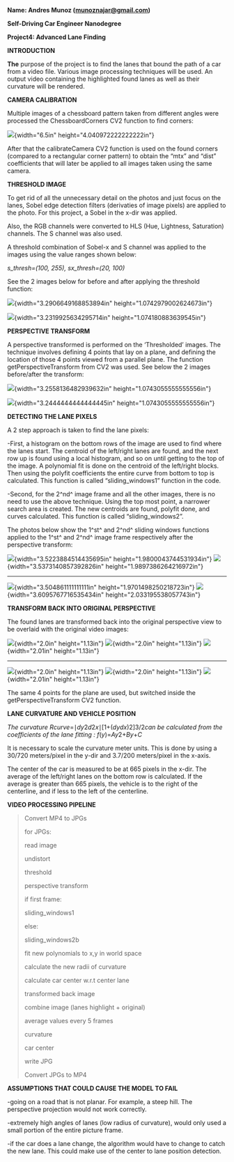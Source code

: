 <span id="_Hlk480219483" class="anchor"></span>**Name: Andres Munoz
(munoznajar@gmail.com)**

**Self-Driving Car Engineer Nanodegree**

**Project4: Advanced Lane Finding**

**INTRODUCTION**

**The** purpose of the project is to find the lanes that bound the path
of a car from a video file. Various image processing techniques will be
used. An output video containing the highlighted found lanes as well as
their curvature will be rendered.

**CAMERA CALIBRATION**

Multiple images of a chessboard pattern taken from different angles were
processed the ChessboardCorners CV2 function to find corners:

![](./myMediaFolder/media/image1.png){width="6.5in"
height="4.040972222222222in"}

After that the calibrateCamera CV2 function is used on the found corners
(compared to a rectangular corner pattern) to obtain the “mtx” and
“dist” coefficients that will later be applied to all images taken using
the same camera.

**THRESHOLD IMAGE**

To get rid of all the unnecessary detail on the photos and just focus on
the lanes, Sobel edge detection filters (derivaties of image pixels) are
applied to the photo. For this project, a Sobel in the x-dir was
applied.

Also, the RGB channels were converted to HLS (Hue, Lightness,
Saturation) channels. The S channel was also used.

A threshold combination of Sobel-x and S channel was applied to the
images using the value ranges shown below:

*s\_thresh=(100, 255), sx\_thresh=(20, 100)*

See the 2 images below for before and after applying the threshold
function:

![](./myMediaFolder/media/image2.png){width="3.2906649168853894in"
height="1.0742979002624673in"}

![](./myMediaFolder/media/image2.png){width="3.2319925634295714in"
height="1.074180883639545in"}

**PERSPECTIVE TRANSFORM**

A perspective transformed is performed on the ‘Thresholded’ images. The
technique involves defining 4 points that lay on a plane, and defining
the location of those 4 points viewed from a parallel plane. The
function getPerspectiveTransform from CV2 was used. See below the 2
images before/after the transform:

![](./myMediaFolder/media/image2.png){width="3.2558136482939632in"
height="1.0743055555555556in"}

![](./myMediaFolder/media/image2.png){width="3.2444444444444445in"
height="1.0743055555555556in"}

**DETECTING THE LANE PIXELS**

A 2 step approach is taken to find the lane pixels:

-First, a histogram on the bottom rows of the image are used to find
where the lanes start. The centroid of the left/right lanes are found,
and the next row up is found using a local histogram, and so on until
getting to the top of the image. A polynomial fit is done on the
centroid of the left/right blocks. Then using the polyfit coefficients
the entire curve from bottom to top is calculated. This function is
called “sliding\_windows1” function in the code.

-Second, for the 2^nd^ image frame and all the other images, there is no
need to use the above technique. Using the top most point, a narrower
search area is created. The new centroids are found, polyfit done, and
curves calculated. This function is called “sliding\_windows2”.

The photos below show the 1^st^ and 2^nd^ sliding windows functions
applied to the 1^st^ and 2^nd^ image frame respectively after the
perspective transform:

  ![](./myMediaFolder/media/image3.jpeg){width="3.5223884514435695in" height="1.9800043744531934in"}   ![](./myMediaFolder/media/image4.jpeg){width="3.5373140857392826in" height="1.9897386264216972in"}
  ---------------------------------------------------------------------------------------------------- ----------------------------------------------------------------------------------------------------
  ![](./myMediaFolder/media/image5.jpeg){width="3.504861111111111in" height="1.9701498250218723in"}    ![](./myMediaFolder/media/image6.jpeg){width="3.6095767716535434in" height="2.033195538057743in"}

**TRANSFORM BACK INTO ORIGINAL PERSPECTIVE**

The found lanes are transformed back into the original perspective view
to be overlaid with the original video images:

  ![](./myMediaFolder/media/image7.jpeg){width="2.0in" height="1.13in"}    ![](./myMediaFolder/media/image8.jpeg){width="2.0in" height="1.13in"}    ![](./myMediaFolder/media/image9.jpeg){width="2.01in" height="1.13in"}
  ------------------------------------------------------------------------ ------------------------------------------------------------------------ -------------------------------------------------------------------------
  ![](./myMediaFolder/media/image10.jpeg){width="2.0in" height="1.13in"}   ![](./myMediaFolder/media/image11.jpeg){width="2.0in" height="1.13in"}   ![](./myMediaFolder/media/image12.jpeg){width="2.01in" height="1.13in"}

The same 4 points for the plane are used, but switched inside the
getPerspectiveTransform CV2 function.

**LANE CURVATURE AND VEHICLE POSITION**

*The curvature
R*​*curve*​​=​∣​*dy*​2​​​​*d*​2​​*x*​​∣​​\[1+(​*dy*​​*dx*​​)​2​​\]​3/2​​​​
*can be calculated from the coefficients of the lane fitting :
f*(*y*)=*Ay*​2​​+*By*+*C*

It is necessary to scale the curvature meter units. This is done by
using a 30/720 meters/pixel in the y-dir and 3.7/200 meters/pixel in the
x-axis.

The center of the car is measured to be at 665 pixels in the x-dir. The
average of the left/right lanes on the bottom row is calculated. If the
average is greater than 665 pixels, the vehicle is to the right of the
centerline, and if less to the left of the centerline.

**VIDEO PROCESSING PIPELINE**

> Convert MP4 to JPGs
>
> for JPGs:
>
> read image
>
> undistort
>
> threshold
>
> perspective transform
>
> if first frame:
>
> sliding\_windows1
>
> else:
>
> sliding\_windows2b
>
> fit new polynomials to x,y in world space
>
> calculate the new radii of curvature
>
> calculate car center w.r.t center lane
>
> transformed back image
>
> combine image (lanes highlight + original)
>
> average values every 5 frames
>
> curvature
>
> car center
>
> write JPG
>
> Convert JPGs to MP4

**ASSUMPTIONS THAT COULD CAUSE THE MODEL TO FAIL**

-going on a road that is not planar. For example, a steep hill. The
perspective projection would not work correctly.

-extremely high angles of lanes (low radius of curvature), would only
used a small portion of the entire picture frame.

-if the car does a lane change, the algorithm would have to change to
catch the new lane. This could make use of the center to lane position
detection.
